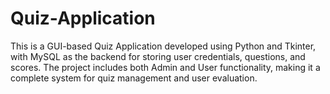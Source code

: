 # Quiz-Application
This is a GUI-based Quiz Application developed using Python and Tkinter, with MySQL as the backend for storing user credentials, questions, and scores. The project includes both Admin and User functionality, making it a complete system for quiz management and user evaluation.
